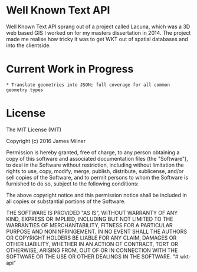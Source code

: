 # Well Known Text API

Well Known Text API sprang out of a project called Lacuna, which was a 3D web based GIS I worked on for my masters dissertation in 2014. The project made me realise how tricky it was to get WKT out of spatial databases and into the clientside.

# Current Work in Progress

    * Translate geometries into JSON; full coverage for all common geometry types

# License

The MIT License (MIT)

Copyright (c) 2016 James Milner

Permission is hereby granted, free of charge, to any person obtaining a copy of this software and associated documentation files (the "Software"), to deal in the Software without restriction, including without limitation the rights to use, copy, modify, merge, publish, distribute, sublicense, and/or sell copies of the Software, and to permit persons to whom the Software is furnished to do so, subject to the following conditions:

The above copyright notice and this permission notice shall be included in all copies or substantial portions of the Software.

THE SOFTWARE IS PROVIDED "AS IS", WITHOUT WARRANTY OF ANY KIND, EXPRESS OR IMPLIED, INCLUDING BUT NOT LIMITED TO THE WARRANTIES OF MERCHANTABILITY, FITNESS FOR A PARTICULAR PURPOSE AND NONINFRINGEMENT. IN NO EVENT SHALL THE AUTHORS OR COPYRIGHT HOLDERS BE LIABLE FOR ANY CLAIM, DAMAGES OR OTHER LIABILITY, WHETHER IN AN ACTION OF CONTRACT, TORT OR OTHERWISE, ARISING FROM, OUT OF OR IN CONNECTION WITH THE SOFTWARE OR THE USE OR OTHER DEALINGS IN THE SOFTWARE.
"# wkt-api"
